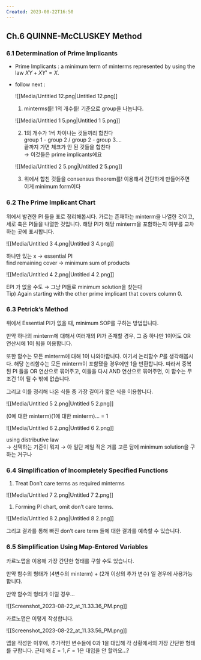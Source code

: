 ```yaml
---
Created: 2023-08-22T16:50
---
```

## Ch.6 QUINNE-McCLUSKEY Method

### 6.1 Determination of Prime Implicants

- Prime Implicants : a minimum term of minterms represented by using the law $XY+XY’=X$﻿.
- follow next :
    
    ![[Media/Untitled 12.png|Untitled 12.png]]
    
    1. minterms를! 1의 개수를! 기준으로 group을 나눕니다.
    
    ![[Media/Untitled 1 5.png|Untitled 1 5.png]]
    
    2. 1의 개수가 1씩 차이나는 것들끼리 합친다  
    group 1 - group 2 / group 2 - group 3….  
    끝까지 가면 체크가 안 된 것들을 합친다  
    → 이것들은 prime implicants에요  
    
    ![[Media/Untitled 2 5.png|Untitled 2 5.png]]
    
    3. 위에서 합친 것들을 consensus theorem를! 이용해서 간단하게 만들어주면 이게 minimum form이다
    

### 6.2 The Prime Implicant Chart

위에서 발견한 PI 들을 표로 정리해봅시다. 가로는 존재하는 minterm을 나열한 것이고, 세로 축은 PI들을 나열한 것입니다. 해당 PI가 해당 minterm을 포함하는지 여부를 교차하는 곳에 표시합니다.

![[Media/Untitled 3 4.png|Untitled 3 4.png]]

하나만 있는 x → essential PI  
find remaining cover → minimum sum of products  

![[Media/Untitled 4 2.png|Untitled 4 2.png]]

EPI 가 없을 수도 → 그냥 PI들로 minimum solution을 찾는다  
Tip) Again starting with the other prime implicant that covers column 0.  

### 6.3 Petrick’s Method

위에서 Essential PI가 없을 때, minimum SOP를 구하는 방법입니다.

만약 하나의 minterm에 대해서 여러개의 PI가 존재할 경우, 그 중 하나만 1이어도 OR 연산시에 1이 됨을 이용합니다.

또한 함수는 모든 minterm에 대해 1이 나와야합니다. 여기서 논리함수 $P$﻿를 생각해봅시다. 해당 논리함수는 모든 minterm이 포함됐을 경우에만 1을 반환합니다. 따라서 중복된 PI 들을 OR 연산으로 묶어주고, 이들을 다시 AND 연산으로 묶어주면, 이 함수는 무조건 1이 될 수 밖에 없습니다.

그리고 이를 정리해 나온 식들 중 가장 길이가 짧은 식을 이용합니다.

![[Media/Untitled 5 2.png|Untitled 5 2.png]]

(0에 대한 minterm)(1에 대한 minterm)… = 1

![[Media/Untitled 6 2.png|Untitled 6 2.png]]

using distributive law  
→ 선택하는 기준이 뭐지 → 아 일단 제일 적은 거를 고른 담에 minimum solution을 구하는 거구나  

### 6.4 Simplification of Incompletely Specified Functions

1. Treat Don’t care terms as required minterms

![[Media/Untitled 7 2.png|Untitled 7 2.png]]

1. Forming PI chart, omit don’t care terms.

![[Media/Untitled 8 2.png|Untitled 8 2.png]]

그리고 결과를 통해 빠진 don’t care term 들에 대한 결과를 예측할 수 있습니다.

### 6.5 Simplification Using Map-Entered Variables

카르노맵을 이용해 가장 간단한 형태를 구할 수도 있습니다.

만약 함수의 형태가 (4변수의 minterm) + (2개 이상의 추가 변수) 일 경우에 사용가능합니다.

만약 함수의 형태가 이럴 경우…

![[Screenshot_2023-08-22_at_11.33.36_PM.png]]

카르노맵은 이렇게 작성합니다.

![[Screenshot_2023-08-22_at_11.33.56_PM.png]]

맵을 작성한 이후에, 추가적인 변수들에 0과 1을 대입해 각 상황에서의 가장 간단한 형태를 구합니다. 근데 왜 $E=1, F=1$﻿은 대입을 안 할까요…?